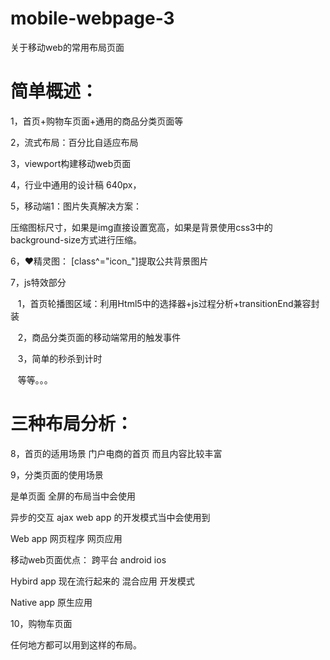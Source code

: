 # mobile-webpage-3
关于移动web的常用布局页面

# 简单概述：
1，首页+购物车页面+通用的商品分类页面等

2，流式布局：百分比自适应布局

3，viewport构建移动web页面

4，行业中通用的设计稿 640px，

5，移动端1：图片失真解决方案：

   压缩图标尺寸，如果是img直接设置宽高，如果是背景使用css3中的background-size方式进行压缩。
   
6，❤精灵图： [class^="icon_"]提取公共背景图片

7，js特效部分

    1，首页轮播图区域：利用Html5中的选择器+js过程分析+transitionEnd兼容封装
    
    2，商品分类页面的移动端常用的触发事件
    
    3，简单的秒杀到计时
    
    等等。。。
    
# 三种布局分析：

8，首页的适用场景 
    门户电商的首页   而且内容比较丰富  

9，分类页面的使用场景

   是单页面  全屏的布局当中会使用
    
   异步的交互  ajax    web app 的开发模式当中会使用到
    
   Web  app  网页程序 网页应用
    
   移动web页面优点： 跨平台  android  ios

  Hybird app 现在流行起来的  混合应用  开发模式 
   
  Native  app 原生应用

10，购物车页面

任何地方都可以用到这样的布局。



